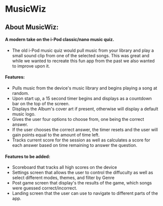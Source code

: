 # MusicWiz
## About MusicWiz: 
#### A modern take on the i-Pod classic/nano music quiz. 
* The old i-Pod music quiz would pull music from your library and play a small sound clip from one of the selected songs. This was great and while we wanted to recreate this fun app from the past we also wanted to improve upon it.
#### Features: 
* Pulls music from the device's music library and begins playing a song at random.
* Upon start up, a 15 second timer begins and displays as a countdown bar on the top of the screen.
* Displays the Album's cover art if present, otherwise will display a default music logo.
* Gives the user four options to choose from, one being the correct answer. 
* If the user chooses the correct answer, the timer resets and the user will gain points equal to the amount of time left.
* Tracks current score for the session as well as calculates a score for each answer based on time remaining to answer the question. 
#### Features to be added: 
* Scoreboard that tracks all high scores on the device
* Settings screen that allows the user to control the diffuculty as well as select different modes, themes, and filter by Genre
* Post game screen that display's the results of the game, which songs were guessed correct/incorrect.
* Landing screen that the user can use to navigate to different parts of the app.
